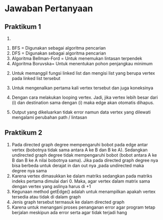 # Jawaban Pertanyaan
## Praktikum 1
1.  
1) BFS = Digunakan sebagai algoritma pencarian
2) DFS = Digunakan sebagai algoritma pencarian
3) Algoritma Bellman-Ford = Untuk menemukan lintasan terpendek
4) Algoritma Boruvska= Untuk menentukan pohon penjangkau minimum

2. Untuk memanggil fungsi linked list dan mengisi list yang berupa vertex pada linked list tersebut

3. Untuk mengenalkan pertama kali vertex tersebut dan juga koneksinya

4. Dengan cara melakukan looping vertex. Jadi, jika vertex lebih besar dari (i) dan destination sama dengan (i) maka edge akan otomatis dihapus.

5. Output yang dikeluarkan tidak error namun data vertex yang dilewati mengalami perubahan path / lintasan

## Praktikum 2
1. Pada directed graph degree mempengaruhi bobot pada edge antar vertex (bobotnya tidak sama antara A ke B dan B ke A). Sedangkan undirected graph degree tidak mempengaruhi bobot (bobot antara A ke B dan B ke A nilai bobotnya sama). Jika pada directed graph degree nya bisa berbeda untuk derajat in dan out nya ,pada undirected maka degree nya sama
2. Karena vertex dimasukkan ke dalam matriks sedangkan pada matriks indeks pertama dimulai dari 0. Maka, agar vertex dalam matrix sama dengan vertex yang aslinya harus di +1
3. Kegunaan method getEdge() adalah untuk menampilkan apakah vertex tersedia atau tidak di dalam graph
4. Jenis graph tersebut termasuk ke dalam directed graph
5. Karena untuk menangani proses penanganan error agar program tetap berjalan meskipun ada error serta agar tidak terjadi hang